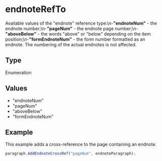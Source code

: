 # endnoteRefTo

Available values of the "endnote" reference type:\n-**"endnoteNum"** - the endnote number;\n-**"pageNum"** - the endnote page number;\n-**"aboveBelow"** - the words "above" or "below" depending on the item position;\n-**"formEndnoteNum"** - the form number formatted as an endnote. The numbering of the actual endnotes is not affected.

## Type

Enumeration

## Values

- "endnoteNum"
- "pageNum"
- "aboveBelow"
- "formEndnoteNum"


## Example

This example adds a cross-reference to the page containing an endnote.

```javascript editor-xlsx
paragraph.AddEndnoteCrossRef("pageNum", endnoteParagraph);
```

